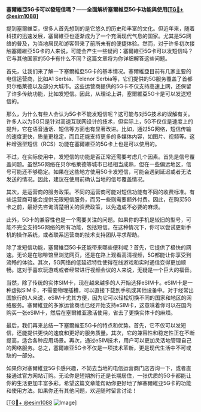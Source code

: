 **塞爾維亞5G卡可以發短信嗎？——全面解析塞爾維亞5G卡功能與使用[[TG💪+ @esim1088](https://t.me/s/esim1088)]**

提到塞爾維亞，很多人首先想到的是它悠久的历史和丰富的文化。但近年来，随着科技的迅速发展，塞爾維亞也逐渐成为了一个充满现代气息的国家。尤其是5G网络的普及，为当地居民和游客带来了前所未有的便捷体验。然而，对于许多初次接触塞爾維亞5G卡的人来说，可能会产生一些疑问：塞爾維亞5G卡可以发短信吗？它与其他国家的5G卡有什么不同？这篇文章将为你详细解答这些问题。

首先，让我们来了解一下塞爾維亞5G卡的基本情况。塞爾維亞目前有几家主要的电信运营商，比如A1 Serbia、Telenor Serbia等，它们提供的5G服务覆盖了首都贝尔格莱德以及部分大城市。这些运营商提供的5G卡不仅支持高速上网，还保留了许多传统功能，比如发短信。因此，从理论上讲，塞爾維亞5G卡是可以发送短信的。

那么，为什么有些人会认为5G卡不能发短信呢？这可能与对5G技术的误解有关。许多人以为5G只是针对高速互联网设计的技术，但实际上，5G不仅仅是速度上的提升，它在语音通话、短信等方面也有显著改进。比如，通过5G网络，短信传输的速度更快，质量更稳定，而且还能支持更多的多媒体内容，如图片、视频等。这种增强型短信（RCS）功能在塞爾維亞的5G卡上也是可以使用的。

不过，在实际使用中，发短信的功能是否正常还需要考虑几个因素。首先是信号覆盖问题。虽然5G网络在贝尔格莱德等城市已经相当成熟，但在一些偏远地区，信号可能还不够稳定。如果在这些地方使用5G卡发短信，可能会遇到延迟或者无法发送的情况。因此，建议在使用前确认当地的信号覆盖情况。

其次，是运营商的服务政策。不同的运营商可能对短信功能有不同的收费标准。有些运营商可能会提供无限短信服务，而另一些则需要额外付费。因此，在购买5G卡之前，最好先咨询清楚相关的资费政策，以免造成不必要的麻烦。

此外，5G卡的兼容性也是一个需要关注的问题。如果你的手机是较旧的型号，可能不完全支持5G网络的所有功能，包括短信。在这种情况下，你可以尝试更新手机的操作系统，或者联系运营商的技术支持团队寻求帮助。

除了发短信功能，塞爾維亞5G卡还能带来哪些便利呢？首先，它提供了极快的网速。无论是在咖啡馆里浏览网页，还是在路上观看高清视频，5G都能让你享受到流畅的体验。其次，5G网络的低延迟特性使得在线游戏和实时通信变得更加顺畅。这对于喜欢玩游戏或者经常进行视频会议的人来说，无疑是一个巨大的福音。

当然，除了传统的实体SIM卡，现在越来越多的人开始选择eSIM卡。eSIM卡是一种虚拟SIM卡，不需要物理插槽，可以直接下载到手机或其他设备中。对于经常出国旅行的人来说，eSIM卡尤其方便，因为它可以轻松切换不同的国家和地区的网络服务。塞爾維亚的多家运营商也已经开始支持eSIM卡，这意味着你可以在国内购买一张eSIM卡，然后在塞爾維亚激活使用，省去了更换实体卡的麻烦。

最后，我们再来总结一下塞爾維亚5G卡的特点和优势。首先，它不仅可以发短信，还能提供更快的速度和更好的服务质量。其次，它的兼容性和稳定性正在不断提高，适合各种应用场景。再次，通过eSIM技术，用户可以更加灵活地管理自己的网络服务。总之，塞爾維亚5G卡不仅是一项技术革新，更是现代生活中不可或缺的一部分。

如果你对塞爾維亚5G卡感兴趣，不妨去当地的电信运营商门店咨询一下，或者直接通过官方网站订购。无论你是短期旅行还是长期居住，一张优质的5G卡都能让你的生活更加丰富多彩。希望这篇文章能帮助你更好地了解塞爾維亚5G卡的功能和使用方法。如果你还有其他问题，欢迎随时留言讨论！

[[TG💪+ @esim1088](https://t.me/s/esim1088) ![Image](https://i.postimg.cc/4NQfJmqS/Snipaste-2025-05-13-00-14-12.png)]